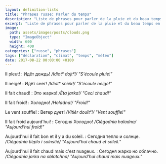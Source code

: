 ```yaml
---
layout: definition-lists
title: "Phrases russe: Parler du temps"
description: "Liste de phrases pour parler de la pluie et du beau temps en russe."
excerpt: "Liste de phrases pour parler de la pluie et du beau temps en russe."
image:
  path: assets/images/posts/clouds.png
  type: "ImageObject"
  width: 600
  height: 400
categories: ["russe", "phrases"]
tags: ["déclaration", "climat", "temps", "météo"]
date: 2017-08-22 00:00:00 +0100
---
```


Il pleut!
: Идёт дождь!
*/Idiotᵉ dojtʸ!/ "S'écoule pluie!"*

Il neige!
: Идёт снег!
*/Idiotᵉ snièk!/ "S'écoule neige!"*

Il fait chaud!
: Это жарко!
*/Èta jarka!/ "Ceci chaud!"*

Il fait froid!
: Холодно!
*/Holadna!/ "Froid!"*

Le vent souffle!
: Ветер дует!
*/Vitièr douïtᵉ!/ "Vent souffle!"*

Il fait froid aujourd'hui!
: Сегодня Холодно!
*/Ciègodnia haladna/ "Aujourd'hui froid!"*

Aujourd'hui il fait bon et il y a du soleil.
: Сегодня тепло и солнце.
*/Ciègodnia tièplo i solnstiè/ "Aujourd'hui chaud et soleil."*

Aujourd'hui il fait chaud mais c'est nuageux.
: Сегодня жарко но облачно.
*/Ciègodnia jarka na oblatchna/ "Aujourd'hui chaud mais nuageux."*
